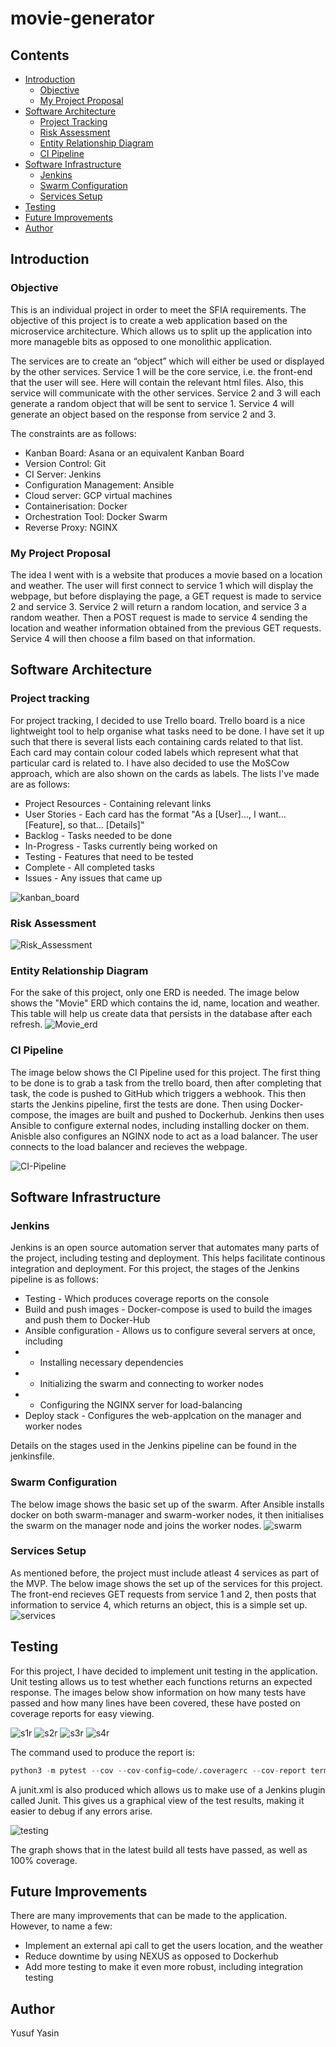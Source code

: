 # movie-generator

## Contents
* [Introduction ](#introduction )
   * [Objective](#objective)
   * [My Project Proposal ](#my-project-proposal )
* [Software Architecture ](#software-architecture )
   * [Project Tracking ](#project-tracking)
   * [Risk Assessment](#risk-assessment)
   * [Entity Relationship Diagram](#entity-relationship-diagram)
   * [CI Pipeline](#ci-pipeline)
* [Software Infrastructure](#software-infrastructure)
   * [Jenkins](#jenkins)
   * [Swarm Configuration](#swarm-configuration)
   * [Services Setup](#Services-Setup)
* [Testing](#testing)
* [Future Improvements](#future-improvements)
* [Author](#author)

## Introduction 
### Objective
This is an individual project in order to meet the SFIA requirements. The objective of this project is to create a web application based on the microservice architecture. Which allows us to split up the application into more manageble bits as opposed to one monolithic application.

The services are to create an “object” which will either be used or displayed by the other services. Service 1 will be the core service, i.e. the front-end that the user will see. Here will contain the relevant html files. Also, this service will communicate with the other services. Service 2 and 3 will each generate a random object that will be sent to service 1. Service 4 will generate an object based on the response from service 2 and 3. 

The constraints are as follows: 
* Kanban Board: Asana or an equivalent Kanban Board
* Version Control: Git
* CI Server: Jenkins
* Configuration Management: Ansible
* Cloud server: GCP virtual machines
* Containerisation: Docker
* Orchestration Tool: Docker Swarm
* Reverse Proxy: NGINX

### My Project Proposal 
The idea I went with is a website that produces a movie based on a location and weather. The user will first connect to service 1 which will display the webpage, but before displaying the page, a GET request is made to service 2 and service 3. Service 2 will return a random location, and service 3 a random weather. Then a POST request is made to service 4 sending the location and weather information obtained from the previous GET requests. Service 4 will then choose a film based on that information.

## Software Architecture 
### Project tracking
For project tracking, I decided to use Trello board. Trello board is a nice lightweight tool to help organise what tasks need to be done. I have set it up such that there is several lists each containing cards related to that list. Each card may contain colour coded labels which represent what that particular card is related to. I have also decided to use the MoSCow approach, which are also shown on the cards as labels. The lists I've made are as follows:
* Project Resources - Containing relevant links
* User Stories - Each card has the format "As a [User]..., I want... [Feature], so that... [Details]"
* Backlog - Tasks needed to be done
* In-Progress - Tasks currently being worked on
* Testing - Features that need to be tested
* Complete - All completed tasks
* Issues - Any issues that came up

![kanban_board](https://user-images.githubusercontent.com/73299366/105685604-2a4f4e80-5eee-11eb-9f0c-4cb49d51dca2.JPG)


### Risk Assessment
![Risk_Assessment](https://user-images.githubusercontent.com/73299366/105685674-3cc98800-5eee-11eb-8c96-ab46ec2cd399.JPG)


### Entity Relationship Diagram
For the sake of this project, only one ERD is needed. The image below shows the "Movie" ERD which contains the id, name, location and weather. This table will help us create data that persists in the database after each refresh.
![Movie_erd](https://user-images.githubusercontent.com/73299366/105685717-49e67700-5eee-11eb-8624-e74e3eb2d3b7.JPG)

### CI Pipeline
The image below shows the CI Pipeline used for this project. The first thing to be done is to grab a task from the trello board, then after completing that task, the code is pushed to GitHub which triggers a webhook. This then starts the Jenkins pipeline, first the tests are done. Then using Docker-compose, the images are built and pushed to Dockerhub. Jenkins then uses Ansible to configure external nodes, including installing docker on them. Anisble also configures an NGINX node to act as a load balancer. The user connects to the load balancer and recieves the webpage. 

![CI-Pipeline](https://user-images.githubusercontent.com/73299366/105685792-61bdfb00-5eee-11eb-8b8d-63db57953ad7.JPG)


## Software Infrastructure
### Jenkins 
Jenkins is an open source automation server that automates many parts of the project, including testing and deployment. This helps facilitate continous integration and deployment. For this project, the stages of the Jenkins pipeline is as follows: 
* Testing - Which produces coverage reports on the console
* Build and push images - Docker-compose is used to build the images and push them to Docker-Hub
* Ansible configuration - Allows us to configure several servers at once, including
* * Installing necessary dependencies
* * Initializing the swarm and connecting to worker nodes
* * Configuring the NGINX server for load-balancing
* Deploy stack - Configures the web-applcation on the manager and worker nodes

Details on the stages used in the Jenkins pipeline can be found in the jenkinsfile. 

### Swarm Configuration
The below image shows the basic set up of the swarm. After Ansible installs docker on both swarm-manager and swarm-worker nodes, it then initialises the swarm on the manager node and joins the worker nodes. 
![swarm](https://user-images.githubusercontent.com/73299366/105685854-79957f00-5eee-11eb-85bd-6ae8db0616f8.JPG)

### Services Setup
As mentioned before, the project must include atleast 4 services as part of the MVP. The below image shows the set up of the services for this project.  The front-end recieves GET requests from service 1 and 2, then posts that information to service 4, which returns an object, this is a simple set up. 
![services](https://user-images.githubusercontent.com/73299366/105685888-84501400-5eee-11eb-8d29-8e4ea46acba3.JPG)

## Testing
For this project, I have decided to implement unit testing in the application. Unit testing allows us to test whether each functions returns an expected response. The images below show information on how many tests have passed and how many lines have been covered, these have posted on coverage reports for easy viewing.

![s1r](https://user-images.githubusercontent.com/73299366/105688687-cd559780-5ef1-11eb-87e4-df9a457ced6d.JPG)
![s2r](https://user-images.githubusercontent.com/73299366/105688705-d0e91e80-5ef1-11eb-93c1-d04adf6281a5.JPG)
![s3r](https://user-images.githubusercontent.com/73299366/105688708-d34b7880-5ef1-11eb-8394-0ebcb2c3e0c0.JPG)
![s4r](https://user-images.githubusercontent.com/73299366/105688712-d47ca580-5ef1-11eb-963e-261c485018d1.JPG)


The command used to produce the report is:
```py
python3 -m pytest --cov --cov-config=code/.coveragerc --cov-report term-missing --cov-report xml --junitxml junit.xml
 ```
A junit.xml is also produced which allows us to make use of a Jenkins plugin called Junit. This gives us a graphical view of the test results, making it easier to debug if any errors arise. 

![testing](https://user-images.githubusercontent.com/73299366/105688476-8d8eb000-5ef1-11eb-9570-01248b05ad21.JPG)

The graph shows that in the latest build all tests have passed, as well as 100% coverage. 

## Future Improvements 
There are many improvements that can be made to the application. However, to name a few:

* Implement an external api call to get the users location, and the weather 
* Reduce downtime by using NEXUS as opposed to Dockerhub
* Add more testing to make it even more robust, including integration testing 

## Author
Yusuf Yasin 